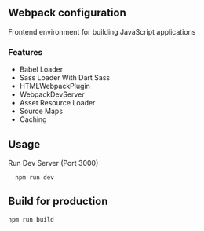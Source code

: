 ## Webpack configuration

Frontend environment for building JavaScript applications

### Features

- Babel Loader
- Sass Loader With Dart Sass
- HTMLWebpackPlugin
- WebpackDevServer
- Asset Resource Loader
- Source Maps
- Caching

## Usage

Run Dev Server (Port 3000)

```
  npm run dev
```

## Build for production

```
npm run build
```

